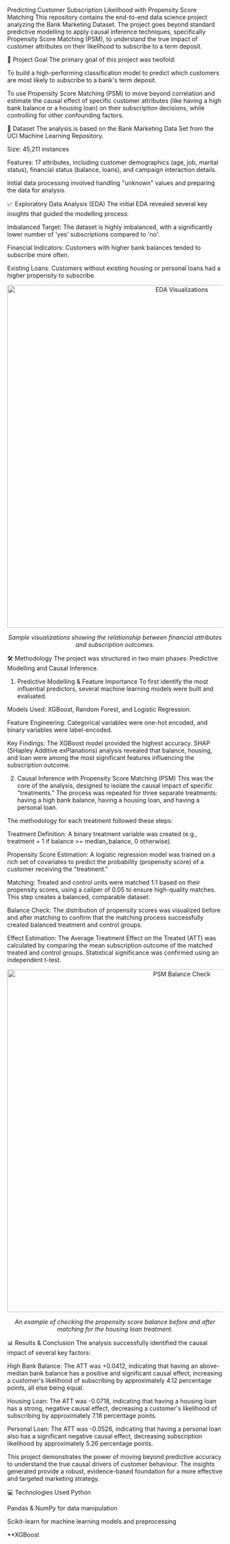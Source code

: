 Predicting Customer Subscription Likelihood with Propensity Score Matching
This repository contains the end-to-end data science project analyzing the Bank Marketing Dataset. The project goes beyond standard predictive modelling to apply causal inference techniques, specifically Propensity Score Matching (PSM), to understand the true impact of customer attributes on their likelihood to subscribe to a term deposit.

🎯 Project Goal
The primary goal of this project was twofold:

To build a high-performing classification model to predict which customers are most likely to subscribe to a bank's term deposit.

To use Propensity Score Matching (PSM) to move beyond correlation and estimate the causal effect of specific customer attributes (like having a high bank balance or a housing loan) on their subscription decisions, while controlling for other confounding factors.

📂 Dataset
The analysis is based on the Bank Marketing Data Set from the UCI Machine Learning Repository.

Size: 45,211 instances

Features: 17 attributes, including customer demographics (age, job, marital status), financial status (balance, loans), and campaign interaction details.

Initial data processing involved handling "unknown" values and preparing the data for analysis.

📈 Exploratory Data Analysis (EDA)
The initial EDA revealed several key insights that guided the modelling process:

Imbalanced Target: The dataset is highly imbalanced, with a significantly lower number of 'yes' subscriptions compared to 'no'.

Financial Indicators: Customers with higher bank balances tended to subscribe more often.

Existing Loans: Customers without existing housing or personal loans had a higher propensity to subscribe.

<p align="center">
<img src="https://www.google.com/search?q=https://i.imgur.com/Gj9Xq7v.png" alt="EDA Visualizations" width="800">
</p>
<p align="center"><i>Sample visualizations showing the relationship between financial attributes and subscription outcomes.</i></p>

🛠️ Methodology
The project was structured in two main phases: Predictive Modelling and Causal Inference.

1. Predictive Modelling & Feature Importance
To first identify the most influential predictors, several machine learning models were built and evaluated.

Models Used: XGBoost, Random Forest, and Logistic Regression.

Feature Engineering: Categorical variables were one-hot encoded, and binary variables were label-encoded.

Key Findings: The XGBoost model provided the highest accuracy. SHAP (SHapley Additive exPlanations) analysis revealed that balance, housing, and loan were among the most significant features influencing the subscription outcome.

2. Causal Inference with Propensity Score Matching (PSM)
This was the core of the analysis, designed to isolate the causal impact of specific "treatments." The process was repeated for three separate treatments: having a high bank balance, having a housing loan, and having a personal loan.

The methodology for each treatment followed these steps:

Treatment Definition: A binary treatment variable was created (e.g., treatment = 1 if balance >= median_balance, 0 otherwise).

Propensity Score Estimation: A logistic regression model was trained on a rich set of covariates to predict the probability (propensity score) of a customer receiving the "treatment."

Matching: Treated and control units were matched 1:1 based on their propensity scores, using a caliper of 0.05 to ensure high-quality matches. This step creates a balanced, comparable dataset.

Balance Check: The distribution of propensity scores was visualized before and after matching to confirm that the matching process successfully created balanced treatment and control groups.

Effect Estimation: The Average Treatment Effect on the Treated (ATT) was calculated by comparing the mean subscription outcome of the matched treated and control groups. Statistical significance was confirmed using an independent t-test.

<p align="center">
<img src="https://www.google.com/search?q=https://i.imgur.com/8w3cE4r.png" alt="PSM Balance Check" width="800">
</p>
<p align="center"><i>An example of checking the propensity score balance before and after matching for the housing loan treatment.</i></p>

📊 Results & Conclusion
The analysis successfully identified the causal impact of several key factors:

High Bank Balance: The ATT was +0.0412, indicating that having an above-median bank balance has a positive and significant causal effect, increasing a customer's likelihood of subscribing by approximately 4.12 percentage points, all else being equal.

Housing Loan: The ATT was -0.0718, indicating that having a housing loan has a strong, negative causal effect, decreasing a customer's likelihood of subscribing by approximately 7.18 percentage points.

Personal Loan: The ATT was -0.0526, indicating that having a personal loan also has a significant negative causal effect, decreasing subscription likelihood by approximately 5.26 percentage points.

This project demonstrates the power of moving beyond predictive accuracy to understand the true causal drivers of customer behaviour. The insights generated provide a robust, evidence-based foundation for a more effective and targeted marketing strategy.

💻 Technologies Used
Python

Pandas & NumPy for data manipulation

Scikit-learn for machine learning models and preprocessing

**XGBoost

